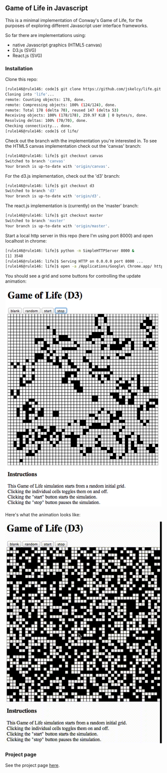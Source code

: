 ## Game of Life in Javascript

This is a minimal implementation of Conway's Game of Life, for the purposes of exploring 
different Javascript user interface frameworks.  

So far there are implementations using:
- native Javascript graphics (HTML5 canvas)
- D3.js (SVG)
- React.js (SVG)  


### Installation

Clone this repo:

```bash
[rule146@rule146: code]$ git clone https://github.com/jskelcy/life.git
Cloning into 'life'...
remote: Counting objects: 178, done.
remote: Compressing objects: 100% (124/124), done.
remote: Total 178 (delta 70), reused 147 (delta 53)
Receiving objects: 100% (178/178), 259.97 KiB | 0 bytes/s, done.
Resolving deltas: 100% (70/70), done.
Checking connectivity... done.
[rule146@rule146: code]$ cd life/
```

Check out the branch with the implementation you're interested in. To see the HTML5 canvas implementation check out the 'canvas' branch:

```bash
[rule146@rule146: life]$ git checkout canvas
Switched to branch 'canvas'
Your branch is up-to-date with 'origin/canvas'.
```

For the d3.js implementation, check out the 'd3' branch:

```bash
[rule146@rule146: life]$ git checkout d3
Switched to branch 'd3'
Your branch is up-to-date with 'origin/d3'.
```

The react.js implementation is (currently) on the 'master' branch:

```bash
[rule146@rule146: life]$ git checkout master
Switched to branch 'master'
Your branch is up-to-date with 'origin/master'.
```

Start a local http server in this repo (here I'm using port 8000) and open localhost in chrome:

```bash
[rule146@rule146: life]$ python -m SimpleHTTPServer 8000 &
[1] 3548
[rule146@rule146: life]$ Serving HTTP on 0.0.0.0 port 8000 ...
[rule146@rule146: life]$ open -a /Applications/Google\ Chrome.app/ http://localhost:8000
```

You should see a grid and some buttons for controlling the update animation:

![Game of Life screenshot](images/d3-screenshot.png "Game of Life screenshot")

Here's what the animation looks like:

![Game of Life animation](images/gol-d3-random.gif "Game of Life update animation")

### Project page

See the project page [here](http://jskelcy.github.io/life/).
